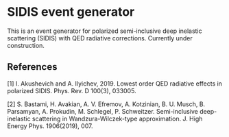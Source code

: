 # SIDIS event generator

This is an event generator for polarized semi-inclusive deep inelastic
scattering (SIDIS) with QED radiative corrections. Currently under construction.

## References

[1] I. Akushevich and A. Ilyichev, 2019. Lowest order QED radiative effects in
    polarized SIDIS. Phys. Rev. D 100(3), 033005.

[2] S. Bastami, H. Avakian, A. V. Efremov, A. Kotzinian, B. U. Musch, B.
    Parsamyan, A. Prokudin, M. Schlegel, P. Schweitzer. Semi-inclusive deep-
	inelastic scattering in Wandzura-Wilczek-type approximation. J. High Energy
	Phys. 1906(2019), 007.

